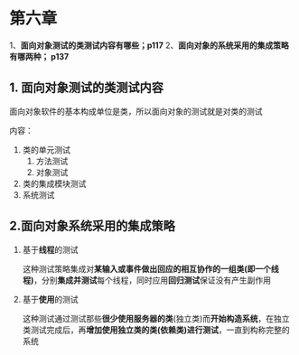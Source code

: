 # 第六章

1、**面向对象测试的类测试内容有哪些；p117**
2、**面向对象的系统采用的集成策略有哪两种； p137**

## 1. 面向对象测试的类测试内容

面向对象软件的基本构成单位是类，所以面向对象的测试就是对类的测试

内容：

1. 类的单元测试
   1. 方法测试
   2. 对象测试
2. 类的集成模块测试
3. 系统测试

## 2.面向对象系统采用的集成策略

1. 基于**线程**的测试

    这种测试策略集成对**某输入或事件做出回应的相互协作的一组类(即一个线程)**，分别**集成并测试**每个线程，同时应用**回归测试**保证没有产生副作用

2. 基于**使用**的测试

    这种测试通过测试那些**很少使用服务器的类**(独立类)而**开始构造系统**，在独立类测试完成后，再**增加使用独立类的类(依赖类)进行测试**，一直到构称完整的系统

